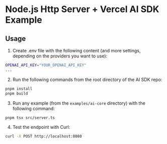 # Node.js Http Server + Vercel AI SDK Example

## Usage

1. Create .env file with the following content (and more settings, depending on the providers you want to use):

```sh
OPENAI_API_KEY="YOUR_OPENAI_API_KEY"
...
```

2. Run the following commands from the root directory of the AI SDK repo:

```sh
pnpm install
pnpm build
```

3. Run any example (from the `examples/ai-core` directory) with the following command:

```sh
pnpm tsx src/server.ts
```

4. Test the endpoint with Curl:

```sh
curl -X POST http://localhost:8080
```
